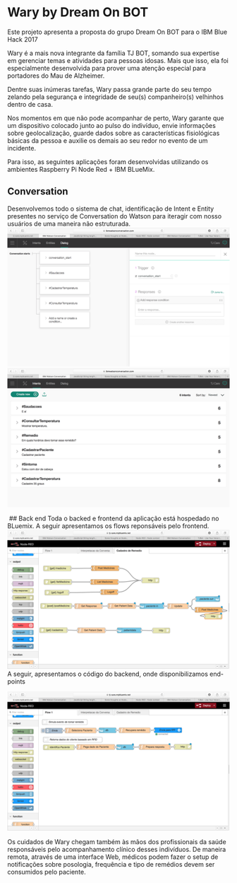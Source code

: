# Wary by Dream On BOT

Este projeto apresenta a proposta do grupo Dream On BOT para o IBM Blue Hack 2017

Wary é a mais nova integrante da família TJ BOT, somando sua expertise em gerenciar temas e atividades para pessoas idosas. Mais que isso,
 ela foi especialmente desenvolvida para prover uma atenção especial para portadores do Mau de Alzheimer.
 
 Dentre suas inúmeras tarefas, Wary passa grande parte do seu tempo zelando pela segurança e integridade de seu(s) companheiro(s) velhinhos
 dentro de casa.
 
 Nos momentos em que não pode acompanhar de perto, Wary garante que um dispositivo colocado junto ao pulso do indivíduo, envie informações
 sobre geolocalização, guarde dados sobre as características fisiológicas básicas da pessoa e auxilie os demais ao seu redor no evento de um
 incidente.
 
 Para isso, as seguintes aplicações foram desenvolvidas utilizando os ambientes Raspberry Pi Node Red + IBM BLueMix.
 
 ## Conversation
 
Desenvolvemos todo o sistema de chat, identificação de Intent e Entity presentes no serviço de Conversation do Watson para iteragir com nosso usuários de uma maneira não estruturada. 
  ![alt tag](https://github.com/Mayco-Anderson/BlueHack-Wary/blob/master/conversation.png)
  ![alt tag](https://github.com/Mayco-Anderson/BlueHack-Wary/blob/master/conversation2.png)
  
  ## Back end
  Toda o backed e frontend da aplicação está hospedado no BLuemix. A seguir apresentamos os flows reponsáveis pelo frontend.
  
  ![alt tag](https://github.com/Mayco-Anderson/BlueHack-Wary/blob/master/front-end.png)
  A seguir, apresentamos o código do backend, onde disponibilizamos end-points 
 
  ![alt tag]( https://github.com/Mayco-Anderson/BlueHack-Wary/blob/master/otherFlows.png)
 
 Os cuidados de Wary chegam também às mãos dos profissionais da saúde responsáveis pelo acompanhamento clínico desses indivíduos. De maneira
 remota, através de uma interface Web, médicos podem fazer o setup de notificações sobre posologia, frequência e tipo de remédios devem
 ser consumidos pelo paciente.
 
 


